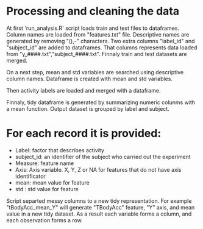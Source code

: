 Processing and cleaning the data
=================================
At first 'run_analysis.R' script loads train and test files to dataframes. 
Column names are loaded from "features.txt" file. Descriptive names are generated by removing "(),-" characters.
Two extra columns  "label_id" and "subject_id" are added to dataframes. That columns represents data loaded from "y_####.txt","subject_####.txt". Finnaly train and test datasets are merged.

On a next step, mean and std variables are searched using descriptive column names. Dataframe is created with  mean and std variables.

Then activity labels are loaded and merged with a dataframe.

Finnaly, tidy dataframe is generated by summarizing numeric colunms with a mean function. Output dataset is grouped by label and subject.

For each record it is provided:
======================================
 - Label: factor that describes activity
 - subject_id: an identifier of the subject who carried out the experiment
 - Measure: feature name
 - Axis: Axis variable. X, Y, Z or NA for features that do not have axis identificator 
 - mean: mean value for feature
 - std : std value for feature
 
 Script separted messy columns to a new tidy representation.
 For example "tBodyAcc_mean_Y" will generate "TBodyAcc" feature, "Y" axis, and mean value in a new tidy dataset. 
 As a result each variable forms a column, and each observation forms a row.
 